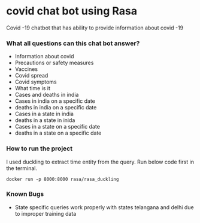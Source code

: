# covid chat bot using Rasa
Covid -19 chatbot that has ability to provide information about covid -19

### What all questions can this chat bot answer?

- Information about covid
- Precautions or safety measures
- Vaccines
- Covid spread
- Covid symptoms
- What time is it
- Cases and deaths in india 
- Cases in india on a specific date
- deaths in india on a specific date
- Cases  in a state in india
- deaths in a state in inida
- Cases in a state on a specific date
- deaths in a state on a specific date


### How to run the project
I used duckling to extract time entity from the query. Run below code first in the terminal.
``` 
docker run -p 8000:8000 rasa/rasa_duckling
```  


### Known Bugs
- State specific queries work properly with states telangana and delhi due to improper training data




